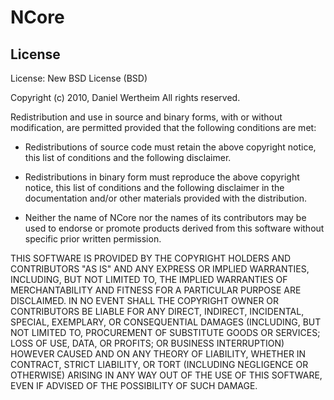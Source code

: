 # NCore

## License
License: New BSD License (BSD)

Copyright (c) 2010, Daniel Wertheim
All rights reserved.

Redistribution and use in source and binary forms, with or without modification, are permitted provided that the following 
conditions are met:

* Redistributions of source code must retain the above copyright notice, this list of conditions and the following disclaimer.

* Redistributions in binary form must reproduce the above copyright notice, this list of conditions and the following 
disclaimer in the documentation and/or other materials provided with the distribution.

* Neither the name of NCore nor the names of its contributors may be used to endorse or promote products derived from this 
software without specific prior written permission.

THIS SOFTWARE IS PROVIDED BY THE COPYRIGHT HOLDERS AND CONTRIBUTORS "AS IS" AND ANY EXPRESS OR IMPLIED WARRANTIES,
INCLUDING, BUT NOT LIMITED TO, THE IMPLIED WARRANTIES OF MERCHANTABILITY AND FITNESS FOR A PARTICULAR PURPOSE ARE
DISCLAIMED. IN NO EVENT SHALL THE COPYRIGHT OWNER OR CONTRIBUTORS BE LIABLE FOR ANY DIRECT, INDIRECT, INCIDENTAL,
SPECIAL, EXEMPLARY, OR CONSEQUENTIAL DAMAGES (INCLUDING, BUT NOT LIMITED TO, PROCUREMENT OF SUBSTITUTE GOODS OR 
SERVICES; LOSS OF USE, DATA, OR PROFITS; OR BUSINESS INTERRUPTION) HOWEVER CAUSED AND ON ANY THEORY OF LIABILITY, 
WHETHER IN CONTRACT, STRICT LIABILITY, OR TORT (INCLUDING NEGLIGENCE OR OTHERWISE) ARISING IN ANY WAY OUT OF THE USE
OF THIS SOFTWARE, EVEN IF ADVISED OF THE POSSIBILITY OF SUCH DAMAGE.